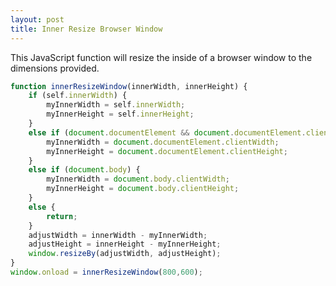 ```yaml
---
layout: post
title: Inner Resize Browser Window
---
```

This JavaScript function will resize the inside of a browser window to the dimensions provided.

<!--break-->

```javascript
function innerResizeWindow(innerWidth, innerHeight) {
	if (self.innerWidth) {
		myInnerWidth = self.innerWidth;
		myInnerHeight = self.innerHeight;
	}
	else if (document.documentElement && document.documentElement.clientWidth) {
		myInnerWidth = document.documentElement.clientWidth;
		myInnerHeight = document.documentElement.clientHeight;
	}
	else if (document.body) {
		myInnerWidth = document.body.clientWidth;
		myInnerHeight = document.body.clientHeight;
	}
	else {
		return;
	}
	adjustWidth = innerWidth - myInnerWidth;
	adjustHeight = innerHeight - myInnerHeight;
	window.resizeBy(adjustWidth, adjustHeight);
}
window.onload = innerResizeWindow(800,600);
```